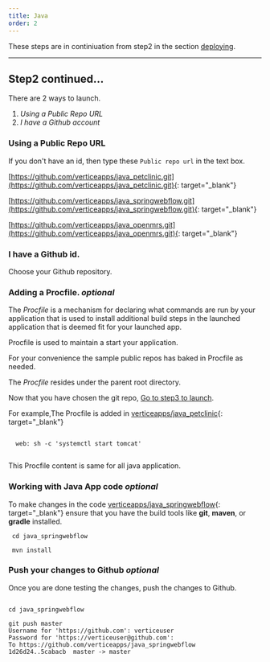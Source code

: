 ```yaml
---
title: Java
order: 2
---
```



These steps are in continiuation from step2 in the section [deploying](/customapps/deploying).

---

## Step2 continued...

There are 2 ways to launch.

1. *Using a Public Repo URL*
2. *I have a Github account*

### Using a Public Repo URL

If you don't have an id, then type these `Public repo url` in the text box.

[https://github.com/verticeapps/java_petclinic.git](https://github.com/verticeapps/java_petclinic.git){: target="_blank"}

[https://github.com/verticeapps/java_springwebflow.git](https://github.com/verticeapps/java_springwebflow.git){: target="_blank"}

[https://github.com/verticeapps/java_openmrs.git](https://github.com/verticeapps/java_openmrs.git){: target="_blank"}


### I have a Github id.

Choose your Github repository.

### Adding a Procfile. *optional*

The *Procfile*  is a mechanism for declaring what commands are run by your application that is used to install additional build steps in the launched application that is deemed fit for your launched app.

Procfile is used to maintain a start your application.

For your convenience the sample public repos has baked in Procfile as needed.

The *Procfile*  resides under the parent root directory.

Now that you have chosen the git repo, [Go to step3 to launch](/customapps/deploying).

For example,The Procfile is added in [verticeapps/java_petclinic](https://github.com/verticeapps/java_petclinic.git){: target="_blank"}

```

  web: sh -c 'systemctl start tomcat'


```
This Procfile content is same for all java application.

### Working with Java App code *optional*

To make changes in the code [verticeapps/java_springwebflow](https://github.com/verticeapps/java_springwebflow.git){: target="_blank"} ensure that
you have the build tools like **git**, **maven**, or **gradle** installed.

```
 cd java_springwebflow

 mvn install

```

### Push your changes to Github *optional*

Once you are done testing the changes, push the changes to Github.

```shell

cd java_springwebflow

git push master
Username for 'https://github.com': verticeuser
Password for 'https://verticeuser@github.com':
To https://github.com/verticeapps/java_springwebflow
1d26d24..5cabacb  master -> master

```
